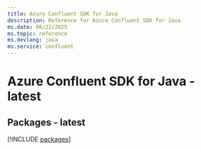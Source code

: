 ```yaml
---
title: Azure Confluent SDK for Java
description: Reference for Azure Confluent SDK for Java
ms.date: 08/22/2025
ms.topic: reference
ms.devlang: java
ms.service: confluent
---
```

# Azure Confluent SDK for Java - latest
## Packages - latest
[!INCLUDE [packages](confluent-index.md)]